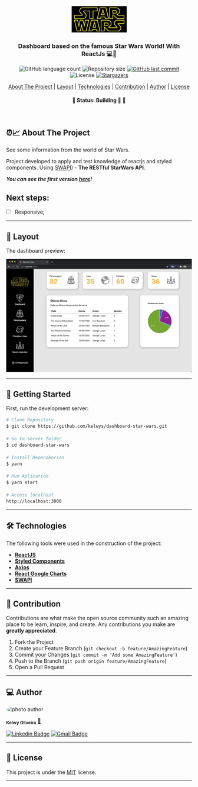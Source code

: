 
<div align="center">
  <img alt="logo"  src="src/assets/logo.png">
</div>


<h3 align="center">
    Dashboard based on the famous Star Wars World! With ReactJs 💻🚀
</h3>

<p align="center">
  <img alt="GitHub language count" src="https://img.shields.io/github/languages/count/kelwys/dashboard-star-wars?color=%2304D361">

  <img alt="Repository size" src="https://img.shields.io/github/repo-size/kelwys/dashboard-star-wars">

  <a href="https://github.com/kelwys/dashboard-star-wars/commits/master">
    <img alt="GitHub last commit" src="https://img.shields.io/github/last-commit/kelwys/dashboard-star-wars">
  </a>

   <img alt="License" src="https://img.shields.io/badge/license-MIT-brightgreen">
   <a href="https://github.com/kelwys/dashboard-star-wars/stargazers">
    <img alt="Stargazers" src="https://img.shields.io/github/stars/kelwys/dashboard-star-wars?style=social">
  </a>
</p>

<p align="center">
  <a href="#about-the-project">About The Project</a> |
  <a href="#layout">Layout</a> |
  <a href="#technologies">Technologies</a> |
  <a href="#contribution">Contribution</a> |
  <a href="#author">Author</a> |
  <a href="#license">License</a>
</p>

<h4 align="center">
	🚧 Status: Building 🚀  🚧
</h4>
</br>


<h2 id="about-the-project" > ⏰📈 About The Project </h2>

See some information from the world of Star Wars.

Project developed to apply and test knowledge of reactjs and styled components. Using [SWAPI](https://https://swapi.dev/)) - **The RESTful StarWars API**.

***You can see the first version [here](https://dashboard-star-wars.vercel.app/)!***

## Next steps:

- [ ] Responsive;

---

<h2 id="layout" >🎨  Layout </h2>

The dashboard preview:

![screen home](/src/assets/screen-01.png)

---

## 🚀 Getting Started

First, run the development server:

```bash
# Clone Repository
$ git clone https://github.com/kelwys/dashboard-star-wars.git

# Go to server folder
$ cd dashboard-star-wars

# Install Dependencies
$ yarn

# Run Aplication
$ yarn start

# Access localhost
http://localhost:3000
```
---


<h2 id="technologies"> 🛠 Technologies </h2>

The following tools were used in the construction of the project:

- **[ReactJS](https://reactjs.org)**
- **[Styled Components](https://styled-components.com/)**
- **[Axios](https://github.com/axios/axios)**
- **[React Google Charts](https://react-google-charts.com/)**
- **[SWAPI](https://https://swapi.dev/)**

---

<h2 id="contribution"> 💪 Contribution </h2>

Contributions are what make the open source community such an amazing place to be learn, inspire, and create. Any contributions you make are **greatly appreciated**.

1. Fork the Project
2. Create your Feature Branch (`git checkout -b feature/AmazingFeature`)
3. Commit your Changes (`git commit -m 'Add some AmazingFeature'`)
4. Push to the Branch (`git push origin feature/AmazingFeature`)
5. Open a Pull Request

---

<h2 id="author"> 💻 Author </h2>

<img style="border-radius: 50% !important;" src="https://kelwys.github.io/images/avatar.png" width="100px;" alt="photo author"/>

 <sub><b>Kelwy Oliveira</b></sub></a> <a href="https://www.linkedin.com/in/kelwyoliveira/" title="kelwy`s linkedin">🚀</a>
 <br />

[![Linkedin Badge](https://img.shields.io/badge/-Kelwy%20Oliveira-1692B4?style=for-the-badge&logo=Linkedin&logoColor=white&link=https://www.linkedin.com/in/kelwyoliveira/)](https://www.linkedin.com/in/kelwyoliveira/)
[![Gmail Badge](https://img.shields.io/badge/-kelwyduarte@gmail.com-4682B4?style=for-the-badge&logo=Gmail&logoColor=white&link=mailto:kelwyduarte@gmail.com)](mailto:kelwyduarte@gmail.com)

---

<h2 id="license"> 📝 License </h2>

This project is under the [MIT](./LICENSE) license.

---
